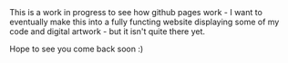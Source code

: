 <bold> 
  This is a work in progress to see how github pages work - I want to eventually make this into a fully functing website displaying some of my code and digital artwork - but it isn't quite there yet.

  <bold>

  Hope to see you come back soon :)
